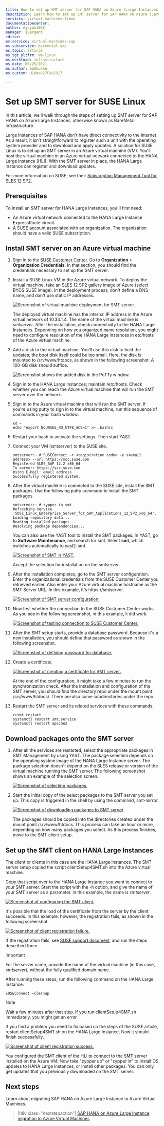 ```yaml
---
title: How to set up SMT server for SAP HANA on Azure (Large Instances) | Microsoft Docs
description: Learn how to set up SMT server for SAP HANA on Azure (Large Instances).
services: virtual-machines-linux
documentationcenter: 
author: Ajayan1008
manager: juergent
editor:
ms.service: virtual-machines-sap
ms.subservice: baremetal-sap
ms.topic: article
ms.tgt_pltfrm: vm-linux
ms.workload: infrastructure
ms.date: 06/25/2021
ms.author: madhukan
ms.custom: H1Hack27Feb2017

---
```

# Set up SMT server for SUSE Linux

In this article, we'll walk through the steps of setting up SMT server for SAP HANA on Azure Large Instances, otherwise known as BareMetal Infrastructure.

Large Instances of SAP HANA don't have direct connectivity to the internet. As a result, it isn't straightforward to register such a unit with the operating system provider and to download and apply updates. A solution for SUSE Linux is to set up an SMT server in an Azure virtual machine (VM). You'll host the virtual machine in an Azure virtual network connected to the HANA Large Instance (HLI). With the SMT server in place, the HANA Large Instance can register and download updates. 

For more information on SUSE, see their [Subscription Management Tool for SLES 12 SP2](https://www.suse.com/documentation/sles-12/pdfdoc/book_smt/book_smt.pdf). 

## Prerequisites

To install an SMT server for HANA Large Instances, you'll first need:

- An Azure virtual network connected to the HANA Large Instance ExpressRoute circuit.
- A SUSE account associated with an organization. The organization should have a valid SUSE subscription.

## Install SMT server on an Azure virtual machine

1. Sign in to the [SUSE Customer Center](https://scc.suse.com/). Go to **Organization** > **Organization Credentials**. In that section, you should find the credentials necessary to set up the SMT server.

2. Install a SUSE Linux VM in the Azure virtual network. To deploy the virtual machine, take an SLES 12 SP2 gallery image of Azure (select BYOS SUSE image). In the deployment process, don't define a DNS name, and don't use static IP addresses.

    ![Screenshot of virtual machine deployment for SMT server.](./media/hana-installation/image3_vm_deployment.png)

    The deployed virtual machine has the internal IP address in the Azure virtual network of 10.34.1.4. The name of the virtual machine is *smtserver*. After the installation, check connectivity to the HANA Large Instances. Depending on how you organized name resolution, you might need to configure resolution of the HANA Large Instances in etc/hosts of the Azure virtual machine. 

3. Add a disk to the virtual machine. You'll use this disk to hold the updates; the boot disk itself could be too small. Here, the disk is mounted to /srv/www/htdocs, as shown in the following screenshot. A 100-GB disk should suffice.

    ![Screenshot shows the added disk in the PuTTy window.](./media/hana-installation/image4_additional_disk_on_smtserver.PNG)

4. Sign in to the HANA Large Instances; maintain /etc/hosts. Check whether you can reach the Azure virtual machine that will run the SMT server over the network.

5. Sign in to the Azure virtual machine that will run the SMT server. If you're using putty to sign in to the virtual machine, run this sequence of commands in your bash window:

    ```
    cd ~
    echo "export NCURSES_NO_UTF8_ACS=1" >> .bashrc
    ```

6. Restart your bash to activate the settings. Then start YAST.

7. Connect your VM (smtserver) to the SUSE site.

    ```
    smtserver:~ # SUSEConnect -r <registration code> -e s<email address> --url https://scc.suse.com
    Registered SLES_SAP 12.2 x86_64
    To server: https://scc.suse.com
    Using E-Mail: email address
    Successfully registered system.
    ```
    
8. After the virtual machine is connected to the SUSE site, install the SMT packages. Use the following putty command to install the SMT packages.

    ```
    smtserver:~ # zypper in smt
    Refreshing service 'SUSE_Linux_Enterprise_Server_for_SAP_Applications_12_SP2_x86_64'.
    Loading repository data...
    Reading installed packages...
    Resolving package dependencies...
    ```
    
    You can also use the YAST tool to install the SMT packages. In YAST, go to **Software Maintenance**, and search for smt. Select **smt**, which switches automatically to yast2-smt.

    [![Screenshot of SMT in YAST.](./media/hana-installation/image5_smt_in_yast.PNG)](./media/hana-installation/image5_smt_in_yast.PNG#lightbox)

    Accept the selection for installation on the smtserver. 


9. After the installation completes, go to the SMT server configuration. Enter the organizational credentials from the SUSE Customer Center you retrieved earlier. Also enter your Azure virtual machine hostname as the SMT Server URL. In this example, it's https:\//smtserver.

    [![Screenshot of SMT server configuration.](./media/hana-installation/image6_configuration_of_smtserver1.png)](./media/hana-installation/image6_configuration_of_smtserver1.png#lightbox)

10. Now test whether the connection to the SUSE Customer Center works. As you see in the following screenshot, in this example, it did work.

    [![Screenshot of testing connection to SUSE Customer Center.](./media/hana-installation/image7_test_connect.png)](./media/hana-installation/image7_test_connect.png#lightbox)

11. After the SMT setup starts, provide a database password. Because it's a new installation, you should define that password as shown in the following screenshot.

    [![Screenshot of defining password for database.](./media/hana-installation/image8_define_db_passwd.PNG)](./media/hana-installation/image8_define_db_passwd.PNG#lightbox)

12. Create a certificate.

    [![Screenshot of creating a certificate for SMT server.](./media/hana-installation/image9_certificate_creation.PNG)](./media/hana-installation/image9_certificate_creation.PNG#lightbox)

    At the end of the configuration, it might take a few minutes to run the synchronization check. After the installation and configuration of the SMT server, you should find the directory repo under the mount point /srv/www/htdocs/. There are also some subdirectories under the repo. 

13. Restart the SMT server and its related services with these commands.

    ```
    rcsmt restart
    systemctl restart smt.service
    systemctl restart apache2
    ```

## Download packages onto the SMT server

1. After all the services are restarted, select the appropriate packages in SMT Management by using YAST. The package selection depends on the operating system image of the HANA Large Instance server. The package selection doesn't depend on the SLES release or version of the virtual machine running the SMT server. The following screenshot shows an example of the selection screen.

    [![Screenshot of selecting packages.](./media/hana-installation/image10_select_packages.PNG)](./media/hana-installation/image10_select_packages.PNG#lightbox)

2. Start the initial copy of the select packages to the SMT server you set up. This copy is triggered in the shell by using the command, smt-mirror.

   [ ![Screenshot of downloading packages to SMT server](./media/hana-installation/image11_download_packages.PNG)](./media/hana-installation/image11_download_packages.PNG#lightbox)

    The packages should be copied into the directories created under the mount point /srv/www/htdocs. This process can take an hour or more, depending on how many packages you select. As this process finishes, move to the SMT client setup. 

## Set up the SMT client on HANA Large Instances

The client or clients in this case are the HANA Large Instances. The SMT server setup copied the script clientSetup4SMT.sh into the Azure virtual machine. 

Copy that script over to the HANA Large Instance you want to connect to your SMT server. Start the script with the -h option, and give the name of your SMT server as a parameter. In this example, the name is *smtserver*.

[![Screenshot of configuring the SMT client.](./media/hana-installation/image12_configure_client.PNG)](./media/hana-installation/image12_configure_client.PNG#lightbox)

It's possible that the load of the certificate from the server by the client succeeds. In this example, however, the registration fails, as shown in the following screenshot.

[![Screenshot of client registration failure.](./media/hana-installation/image13_registration_failed.PNG)](./media/hana-installation/image13_registration_failed.PNG#lightbox)

If the registration fails, see [SUSE support document](https://www.suse.com/de-de/support/kb/doc/?id=7006024), and run the steps described there.

> [!IMPORTANT] 
> For the server name, provide the name of the virtual machine (in this case, *smtserver*), without the fully qualified domain name. 
    
After running these steps, run the following command on the HANA Large Instance:
    
```
SUSEConnect –cleanup
```

> [!Note] 
> Wait a few minutes after that step. If you run clientSetup4SMT.sh immediately, you might get an error.

If you find a problem you need to fix based on the steps of the SUSE article, restart clientSetup4SMT.sh on the HANA Large Instance. Now it should finish successfully.

[![Screenshot of client registration success.](./media/hana-installation/image14_finish_client_config.PNG)](./media/hana-installation/image14_finish_client_config.PNG#lightbox)

You configured the SMT client of the HLI to connect to the SMT server installed on the Azure VM. Now take "zypper up" or "zypper in" to install OS updates to HANA Large Instances, or install other packages. You can only get updates that you previously downloaded on the SMT server.

## Next steps
Learn about migrating SAP HANA on Azure Large Instance to Azure Virtual Machines.

> [!div class="nextstepaction"]
> [SAP HANA on Azure Large Instance migration to Azure Virtual Machines](hana-large-instance-virtual-machine-migration.md)

